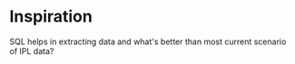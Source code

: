 # Inspiration
SQL helps in extracting data and what's better than most current scenario of IPL data?
